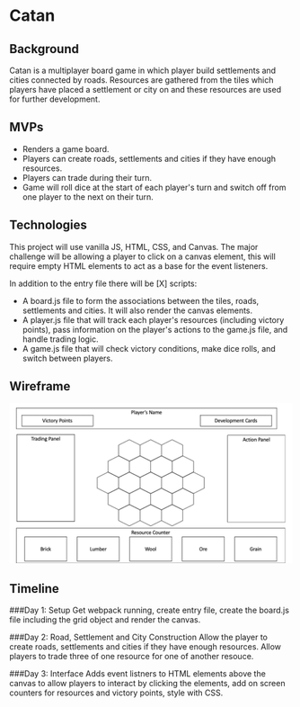 # Catan

## Background
Catan is a multiplayer board game in which player build settlements and cities connected by roads. Resources are gathered from the tiles which players have placed a settlement or city on and these resources are used for further development. 

## MVPs
* Renders a game board.
* Players can create roads, settlements and cities if they have enough resources.
* Players can trade during their turn.
* Game will roll dice at the start of each player's turn and switch off from one player to the next on their turn.

## Technologies
This project will use vanilla JS, HTML, CSS, and Canvas. The major challenge will be allowing a player to click on a canvas element, this will require empty HTML elements to act as a base for the event listeners.

In addition to the entry file there will be [X] scripts:
* A board.js file to form the associations between the tiles, roads, settlements and cities. It will also render the canvas elements.
* A player.js file that will track each player's resources (including victory points), pass information on the player's actions to the game.js file, and handle trading logic.
* A game.js file that will check victory conditions, make dice rolls, and switch between players.

## Wireframe
![wireframe](/README_images/wireframe.png)

## Timeline

###Day 1: Setup
Get webpack running, create entry file, create the board.js file including the grid object and render the canvas. 

###Day 2: Road, Settlement and City Construction
Allow the player to create roads, settlements and cities if they have enough resources. Allow players to trade three of one resource for one of another resouce.

###Day 3: Interface
Adds event listners to HTML elements above the canvas to allow players to interact by clicking the elements, add on screen counters for resources and victory points, style with CSS.
